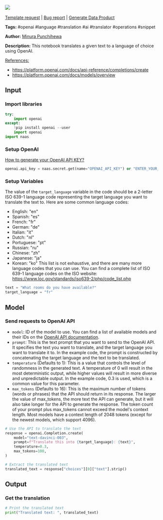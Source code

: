 <a href="https://app.naas.ai/user-redirect/naas/downloader?url=https://raw.githubusercontent.com/jupyter-naas/awesome-notebooks/master/OpenAI/OpenAI_Generate_language_translations.ipynb" target="_parent"><img src="https://naasai-public.s3.eu-west-3.amazonaws.com/open_in_naas.svg"/></a><br><br><a href="https://github.com/jupyter-naas/awesome-notebooks/issues/new?assignees=&labels=&template=template-request.md&title=Tool+-+Action+of+the+notebook+">Template request</a> | <a href="https://github.com/jupyter-naas/awesome-notebooks/issues/new?assignees=&labels=bug&template=bug_report.md&title=OpenAI+-+Generate+language+translations:+Error+short+description">Bug report</a> | <a href="https://app.naas.ai/user-redirect/naas/downloader?url=https://raw.githubusercontent.com/jupyter-naas/awesome-notebooks/master/Naas/Naas_Start_data_product.ipynb" target="_parent">Generate Data Product</a>

**Tags:** #openai #language #translation #ai #translator #operations #snippet

**Author:** [Minura Punchihewa](https://www.linkedin.com/in/minurapunchihewa/)

**Description:** This notebook translates a given text to a language of choice using OpenAI.

<u>References:</u>
- https://platform.openai.com/docs/api-reference/completions/create
- https://platform.openai.com/docs/models/overview

## Input

### Import libraries


```python
try:
    import openai
except:
    !pip install openai --user
    import openai
import naas
```

### Setup OpenAI
[How to generate your OpenAI API KEY?](https://elephas.app/blog/how-to-create-openai-api-keys-cl5c4f21d281431po7k8fgyol0)


```python
openai.api_key = naas.secret.get(name="OPENAI_API_KEY") or "ENTER_YOUR_OPENAI_API_KEY"
```

### Setup Variables
The value of the `target_language` variable in the code should be a 2-letter ISO 639-1 language code representing the target language you want to translate the text to. Here are some common language codes:
- English: "en"
- Spanish: "es"
- French: "fr"
- German: "de"
- Italian: "it"
- Dutch: "nl"
- Portuguese: "pt"
- Russian: "ru"
- Chinese: "zh"
- Japanese: "ja"
- Korean: "ko"
This list is not exhaustive, and there are many more language codes that you can use. You can find a complete list of ISO 639-1 language codes on the ISO website: https://www.loc.gov/standards/iso639-2/php/code_list.php


```python
text = "What rooms do you have available?"
target_language = "fr"
```

## Model

### Send requests to OpenAI API
- `model`: ID of the model to use. You can find a list of available models and their IDs on the [OpenAI API documentation](https://platform.openai.com/docs/models/overview).
- `prompt`: This is the text prompt that you want to send to the OpenAI API. It specifies the text you want to translate, and the target language you want to translate it to. In the example code, the prompt is constructed by concatenating the target language and the text to be translated.
- `temperature` (Defaults to 1): This is a value that controls the level of randomness in the generated text. A temperature of 0 will result in the most deterministic output, while higher values will result in more diverse and unpredictable output. In the example code, 0.3 is used, which is a common value for this parameter.
- `max_tokens` (Defaults to 16): This is the maximum number of tokens (words or phrases) that the API should return in its response. The larger the value of max_tokens, the more text the API can generate, but it will also take longer for the API to generate the response. The token count of your prompt plus max_tokens cannot exceed the model's context length. Most models have a context length of 2048 tokens (except for the newest models, which support 4096).


```python
# Use the API to translate the text
response = openai.Completion.create(
    model="text-davinci-003",
    prompt=f"Translate this into {target_language}: {text}",
    temperature=0.3,
    max_tokens=100,
)

# Extract the translated text
translated_text = response["choices"][0]["text"].strip()
```

## Output

### Get the translation


```python
# Print the translated text
print("Translated text: ", translated_text)
```


```python

```
